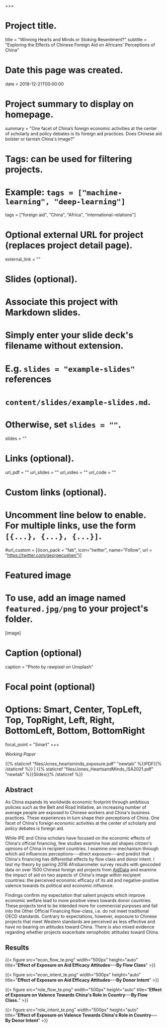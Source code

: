 +++
# Project title.
title = "Winning Hearts and Minds or Stoking Resentment?"
subtitle = "Exploring the Effects of Chinese Foreign Aid on Africans' Perceptions of China"

# Date this page was created.
date = 2018-12-21T00:00:00

# Project summary to display on homepage.
summary = "One facet of China’s foreign economic activities at the center of scholarly and policy debates is its foreign aid practices. Does Chinese aid bolster or tarnish China's image?"

# Tags: can be used for filtering projects.
# Example: `tags = ["machine-learning", "deep-learning"]`
tags = ["foreign aid", "China", "Africa", "international-relations"]

# Optional external URL for project (replaces project detail page).
external_link = ""

# Slides (optional).
#   Associate this project with Markdown slides.
#   Simply enter your slide deck's filename without extension.
#   E.g. `slides = "example-slides"` references 
#   `content/slides/example-slides.md`.
#   Otherwise, set `slides = ""`.
slides = ""

# Links (optional).
url_pdf = ""
url_slides = ""
url_video = ""
url_code = ""

# Custom links (optional).
#   Uncomment line below to enable. For multiple links, use the form `[{...}, {...}, {...}]`.
#url_custom = [{icon_pack = "fab", icon="twitter", name="Follow", url = "https://twitter.com/georgecushen"}]

# Featured image
# To use, add an image named `featured.jpg/png` to your project's folder. 
[image]
  # Caption (optional)
  caption = "Photo by rawpixel on Unsplash"
  
  # Focal point (optional)
  # Options: Smart, Center, TopLeft, Top, TopRight, Left, Right, BottomLeft, Bottom, BottomRight
  focal_point = "Smart"
+++

*Working Paper*

{{% staticref "files/Jones_heartsminds_exposure.pdf" "newtab" %}}PDF{{% /staticref %}} | {{% staticref "files/Jones_HeartsandMinds_ISA2021.pdf" "newtab" %}}Slides{{% /staticref %}}

## Abstract

As China  expands its worldwide economic footprint through ambitious policies such as the Belt and Road Initiative, an increasing number of average people are exposed to Chinese workers and China's business practices. These experiences in turn shape their perceptions of China. One facet of China's foreign economic activities at the center of scholarly and policy debates is foreign aid. 

While IPE and China scholars have focused on the economic effects of China's official financing, few studies examine how aid shapes citizen's opinions of China in recipient countries. I examine one mechanism through which aid influences perceptions---direct exposure---and predict that China's financing has differential effects by flow class and donor intent. I test my theory by pairing 2016 Afrobarometer survey results with geocoded data on over 1500 Chinese foreign aid projects from [AidData](https://www.aiddata.org/data/geocoded-chinese-global-official-finance-dataset) and examine the impact of aid on two aspects of China's image within recipient countries: the perceived economic efficacy of its aid and negative-positive valence towards its political and economic influence. 

Findings confirm my expectation that salient projects which improve economic welfare lead to more positive views towards donor countries. These projects tend to be intended more for commercial purposes and fall into the Other Official Financing flow-class, i.e. do not meet traditional OECD standards. Contrary to expectations, however, exposure to Chinese projects that meet Western standards are perceived as less effective and have no bearing on attitudes toward China. There is also mixed evidence regarding whether projects exacerbate xenophobic attitudes toward China.


## Results

{{< figure src="econ_flow_te.png" width="500px" height="auto" title="<strong>Effect of Exposure on Aid Efficacy Attitudes---By Flow Class</strong>" >}}

{{< figure src="econ_intent_te.png" width="500px" height="auto" title="<strong>Effect of Exposure on Aid Efficacy Attitudes---By Donor Intent</strong>" >}}

{{< figure src="role_flow_te.png" width="500px" height="auto" title="<strong>Effect of Exposure on Valence Towards China's Role in Country---By Flow Class.</strong>" >}}

{{< figure src="role_intent_te.png" width="500px" height="auto" title="<strong>Effect of Exposure on Valence Towards China's Role in Country---By Donor Intent</strong>" >}}